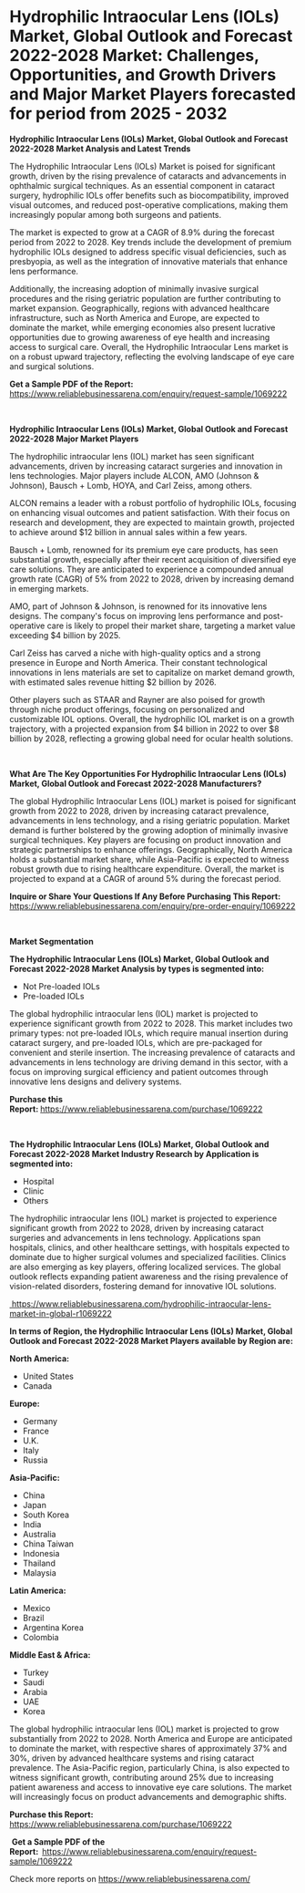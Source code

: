 <p><h1>Hydrophilic Intraocular Lens (IOLs) Market, Global Outlook and Forecast 2022-2028 Market: Challenges, Opportunities, and Growth Drivers and Major Market Players forecasted for period from 2025 - 2032</h1></p><p><strong>Hydrophilic Intraocular Lens (IOLs) Market, Global Outlook and Forecast 2022-2028 Market Analysis and Latest Trends</strong></p>
<p><p>The Hydrophilic Intraocular Lens (IOLs) Market is poised for significant growth, driven by the rising prevalence of cataracts and advancements in ophthalmic surgical techniques. As an essential component in cataract surgery, hydrophilic IOLs offer benefits such as biocompatibility, improved visual outcomes, and reduced post-operative complications, making them increasingly popular among both surgeons and patients.</p><p>The market is expected to grow at a CAGR of 8.9% during the forecast period from 2022 to 2028. Key trends include the development of premium hydrophilic IOLs designed to address specific visual deficiencies, such as presbyopia, as well as the integration of innovative materials that enhance lens performance.</p><p>Additionally, the increasing adoption of minimally invasive surgical procedures and the rising geriatric population are further contributing to market expansion. Geographically, regions with advanced healthcare infrastructure, such as North America and Europe, are expected to dominate the market, while emerging economies also present lucrative opportunities due to growing awareness of eye health and increasing access to surgical care. Overall, the Hydrophilic Intraocular Lens market is on a robust upward trajectory, reflecting the evolving landscape of eye care and surgical solutions.</p></p>
<p><strong>Get a Sample PDF of the Report:&nbsp;</strong> <a href="https://www.reliablebusinessarena.com/enquiry/request-sample/1069222?utm_campaign=1990&utm_medium=2&utm_source=Github&utm_content=ia&utm_term=21032025&utm_id=hydrophilic-intraocular-lens-iols-market-global-outlook-and-forecast-2022-2028">https://www.reliablebusinessarena.com/enquiry/request-sample/1069222</a></p>
<p>&nbsp;</p>
<p><strong>Hydrophilic Intraocular Lens (IOLs) Market, Global Outlook and Forecast 2022-2028 Major Market Players</strong></p>
<p><p>The hydrophilic intraocular lens (IOL) market has seen significant advancements, driven by increasing cataract surgeries and innovation in lens technologies. Major players include ALCON, AMO (Johnson & Johnson), Bausch + Lomb, HOYA, and Carl Zeiss, among others. </p><p>ALCON remains a leader with a robust portfolio of hydrophilic IOLs, focusing on enhancing visual outcomes and patient satisfaction. With their focus on research and development, they are expected to maintain growth, projected to achieve around $12 billion in annual sales within a few years.</p><p>Bausch + Lomb, renowned for its premium eye care products, has seen substantial growth, especially after their recent acquisition of diversified eye care solutions. They are anticipated to experience a compounded annual growth rate (CAGR) of 5% from 2022 to 2028, driven by increasing demand in emerging markets.</p><p>AMO, part of Johnson & Johnson, is renowned for its innovative lens designs. The company's focus on improving lens performance and post-operative care is likely to propel their market share, targeting a market value exceeding $4 billion by 2025.</p><p>Carl Zeiss has carved a niche with high-quality optics and a strong presence in Europe and North America. Their constant technological innovations in lens materials are set to capitalize on market demand growth, with estimated sales revenue hitting $2 billion by 2026.</p><p>Other players such as STAAR and Rayner are also poised for growth through niche product offerings, focusing on personalized and customizable IOL options. Overall, the hydrophilic IOL market is on a growth trajectory, with a projected expansion from $4 billion in 2022 to over $8 billion by 2028, reflecting a growing global need for ocular health solutions.</p></p>
<p>&nbsp;</p>
<p><strong>What Are The Key Opportunities For Hydrophilic Intraocular Lens (IOLs) Market, Global Outlook and Forecast 2022-2028 Manufacturers?</strong></p>
<p><p>The global Hydrophilic Intraocular Lens (IOL) market is poised for significant growth from 2022 to 2028, driven by increasing cataract prevalence, advancements in lens technology, and a rising geriatric population. Market demand is further bolstered by the growing adoption of minimally invasive surgical techniques. Key players are focusing on product innovation and strategic partnerships to enhance offerings. Geographically, North America holds a substantial market share, while Asia-Pacific is expected to witness robust growth due to rising healthcare expenditure. Overall, the market is projected to expand at a CAGR of around 5% during the forecast period.</p></p>
<p><strong>Inquire or Share Your Questions If Any Before Purchasing This Report:</strong> <a href="https://www.reliablebusinessarena.com/enquiry/pre-order-enquiry/1069222?utm_campaign=1990&utm_medium=2&utm_source=Github&utm_content=ia&utm_term=21032025&utm_id=hydrophilic-intraocular-lens-iols-market-global-outlook-and-forecast-2022-2028">https://www.reliablebusinessarena.com/enquiry/pre-order-enquiry/1069222</a></p>
<p>&nbsp;</p>
<p><strong>Market Segmentation</strong></p>
<p><strong>The Hydrophilic Intraocular Lens (IOLs) Market, Global Outlook and Forecast 2022-2028 Market Analysis by types is segmented into:</strong></p>
<p><ul><li>Not Pre-loaded IOLs</li><li>Pre-loaded IOLs</li></ul></p>
<p><p>The global hydrophilic intraocular lens (IOL) market is projected to experience significant growth from 2022 to 2028. This market includes two primary types: not pre-loaded IOLs, which require manual insertion during cataract surgery, and pre-loaded IOLs, which are pre-packaged for convenient and sterile insertion. The increasing prevalence of cataracts and advancements in lens technology are driving demand in this sector, with a focus on improving surgical efficiency and patient outcomes through innovative lens designs and delivery systems.</p></p>
<p><strong>Purchase this Report:&nbsp;</strong><a href="https://www.reliablebusinessarena.com/purchase/1069222?utm_campaign=1990&utm_medium=2&utm_source=Github&utm_content=ia&utm_term=21032025&utm_id=hydrophilic-intraocular-lens-iols-market-global-outlook-and-forecast-2022-2028">https://www.reliablebusinessarena.com/purchase/1069222</a></p>
<p>&nbsp;</p>
<p><strong>The Hydrophilic Intraocular Lens (IOLs) Market, Global Outlook and Forecast 2022-2028 Market Industry Research by Application is segmented into:</strong></p>
<p><ul><li>Hospital</li><li>Clinic</li><li>Others</li></ul></p>
<p><p>The hydrophilic intraocular lens (IOL) market is projected to experience significant growth from 2022 to 2028, driven by increasing cataract surgeries and advancements in lens technology. Applications span hospitals, clinics, and other healthcare settings, with hospitals expected to dominate due to higher surgical volumes and specialized facilities. Clinics are also emerging as key players, offering localized services. The global outlook reflects expanding patient awareness and the rising prevalence of vision-related disorders, fostering demand for innovative IOL solutions.</p></p>
<p><a href="https://www.reliablebusinessarena.com/hydrophilic-intraocular-lens-market-in-global-r1069222?utm_campaign=1990&utm_medium=2&utm_source=Github&utm_content=ia&utm_term=21032025&utm_id=hydrophilic-intraocular-lens-iols-market-global-outlook-and-forecast-2022-2028">&nbsp;https://www.reliablebusinessarena.com/hydrophilic-intraocular-lens-market-in-global-r1069222</a></p>
<p><strong>In terms of Region, the Hydrophilic Intraocular Lens (IOLs) Market, Global Outlook and Forecast 2022-2028 Market Players available by Region are:</strong></p>
<p>
    <p> <strong> North America: </strong>
        <ul>
            <li>United States</li>
            <li>Canada</li>
        </ul>
        </p> 
    <p> <strong> Europe: </strong>
        <ul>
            <li>Germany</li>
            <li>France</li>
            <li>U.K.</li>
            <li>Italy</li>
            <li>Russia</li>
        </ul>
        </p> 
    <p> <strong> Asia-Pacific: </strong>
        <ul>
            <li>China</li>
            <li>Japan</li>
            <li>South Korea</li>
            <li>India</li>
            <li>Australia</li>
            <li>China Taiwan</li>
            <li>Indonesia</li>
            <li>Thailand</li>
            <li>Malaysia</li>
        </ul>
        </p> 
    <p> <strong> Latin America: </strong>
        <ul>
            <li>Mexico</li>
            <li>Brazil</li>
            <li>Argentina Korea</li>
            <li>Colombia</li>
        </ul>
        </p> 
    <p> <strong> Middle East & Africa: </strong>
        <ul>
            <li>Turkey</li>
            <li>Saudi</li>
            <li>Arabia</li>
            <li>UAE</li>
            <li>Korea</li>
        </ul>
    </p>
    </p>
<p><p>The global hydrophilic intraocular lens (IOL) market is projected to grow substantially from 2022 to 2028. North America and Europe are anticipated to dominate the market, with respective shares of approximately 37% and 30%, driven by advanced healthcare systems and rising cataract prevalence. The Asia-Pacific region, particularly China, is also expected to witness significant growth, contributing around 25% due to increasing patient awareness and access to innovative eye care solutions. The market will increasingly focus on product advancements and demographic shifts.</p></p>
<p><strong>Purchase this Report: </strong><a href="https://www.reliablebusinessarena.com/purchase/1069222?utm_campaign=1990&utm_medium=2&utm_source=Github&utm_content=ia&utm_term=21032025&utm_id=hydrophilic-intraocular-lens-iols-market-global-outlook-and-forecast-2022-2028">https://www.reliablebusinessarena.com/purchase/1069222</a></p>
<p>&nbsp;<strong>Get a Sample PDF of the Report:&nbsp;&nbsp;</strong><a href="https://www.reliablebusinessarena.com/enquiry/request-sample/1069222?utm_campaign=1990&utm_medium=2&utm_source=Github&utm_content=ia&utm_term=21032025&utm_id=hydrophilic-intraocular-lens-iols-market-global-outlook-and-forecast-2022-2028">https://www.reliablebusinessarena.com/enquiry/request-sample/1069222</a></p>
<p><strong></strong></p>
<p>Check more reports on <a href="https://www.reliablebusinessarena.com/?utm_campaign=1990&utm_medium=2&utm_source=Github&utm_content=ia&utm_term=21032025&utm_id=hydrophilic-intraocular-lens-iols-market-global-outlook-and-forecast-2022-2028">https://www.reliablebusinessarena.com/</a></p>